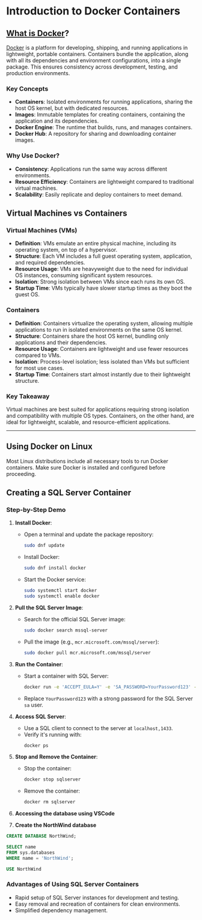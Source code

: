 # Introduction to Docker Containers

## [What is Docker](https://www.docker.com/resources/what-container/)?
[Docker](https://www.docker.com/) is a platform for developing, shipping, and running applications in lightweight, portable containers. Containers bundle the application, along with all its dependencies and environment configurations, into a single package. This ensures consistency across development, testing, and production environments.

### Key Concepts
- **Containers**: Isolated environments for running applications, sharing the host OS kernel, but with dedicated resources.
- **Images**: Immutable templates for creating containers, containing the application and its dependencies.
- **Docker Engine**: The runtime that builds, runs, and manages containers.
- **Docker Hub**: A repository for sharing and downloading container images.

### Why Use Docker?
- **Consistency**: Applications run the same way across different environments.
- **Resource Efficiency**: Containers are lightweight compared to traditional virtual machines.
- **Scalability**: Easily replicate and deploy containers to meet demand.

## Virtual Machines vs Containers

### Virtual Machines (VMs)
- **Definition**: VMs emulate an entire physical machine, including its operating system, on top of a hypervisor.
- **Structure**: Each VM includes a full guest operating system, application, and required dependencies.
- **Resource Usage**: VMs are heavyweight due to the need for individual OS instances, consuming significant system resources.
- **Isolation**: Strong isolation between VMs since each runs its own OS.
- **Startup Time**: VMs typically have slower startup times as they boot the guest OS.

### Containers
- **Definition**: Containers virtualize the operating system, allowing multiple applications to run in isolated environments on the same OS kernel.
- **Structure**: Containers share the host OS kernel, bundling only applications and their dependencies.
- **Resource Usage**: Containers are lightweight and use fewer resources compared to VMs.
- **Isolation**: Process-level isolation; less isolated than VMs but sufficient for most use cases.
- **Startup Time**: Containers start almost instantly due to their lightweight structure.

### Key Takeaway
Virtual machines are best suited for applications requiring strong isolation and compatibility with multiple OS types. Containers, on the other hand, are ideal for lightweight, scalable, and resource-efficient applications.

---

## Using Docker on Linux
Most Linux distributions include all necessary tools to run Docker containers.
Make sure Docker is installed and configured before proceeding.

## Creating a SQL Server Container

### Step-by-Step Demo
1. **Install Docker**:
    - Open a terminal and update the package repository:
      ```bash
      sudo dnf update
      ```
    - Install Docker:
      ```bash
      sudo dnf install docker
      ```
    - Start the Docker service:
      ```bash
      sudo systemctl start docker
      sudo systemctl enable docker
      ```

2. **Pull the SQL Server Image**:
    - Search for the official SQL Server image:
      ```bash
      sudo docker search mssql-server
      ```
    - Pull the image (e.g., `mcr.microsoft.com/mssql/server`):
      ```bash
      sudo docker pull mcr.microsoft.com/mssql/server
      ```

3. **Run the Container**:
    - Start a container with SQL Server:
      ```bash
      docker run -e 'ACCEPT_EULA=Y' -e 'SA_PASSWORD=YourPassword123' -p 1433:1433 --name sqlserver -d mcr.microsoft.com/mssql/server
      ```
    - Replace `YourPassword123` with a strong password for the SQL Server `sa` user.

4. **Access SQL Server**:
    - Use a SQL client to connect to the server at `localhost,1433`.
    - Verify it's running with:
      ```bash
      docker ps
      ```

5. **Stop and Remove the Container**:
    - Stop the container:
      ```bash
      docker stop sqlserver
      ```
    - Remove the container:
      ```bash
      docker rm sqlserver
      ```

6. **Accessing the database using VSCode**

7. **Create the NorthWind database**

  ```sql
  CREATE DATABASE NorthWind;

  SELECT name 
  FROM sys.databases
  WHERE name = 'NorthWind';

  USE NorthWind

  ```

### Advantages of Using SQL Server Containers
- Rapid setup of SQL Server instances for development and testing.
- Easy removal and recreation of containers for clean environments.
- Simplified dependency management.